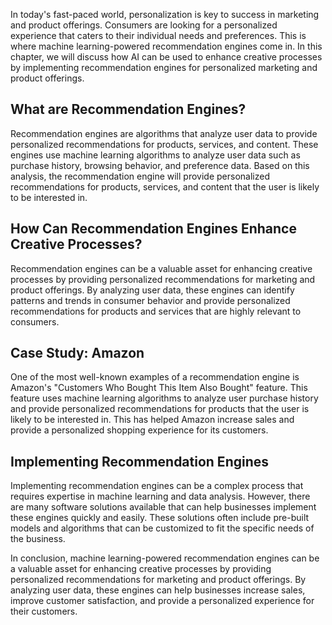 
In today's fast-paced world, personalization is key to success in marketing and product offerings. Consumers are looking for a personalized experience that caters to their individual needs and preferences. This is where machine learning-powered recommendation engines come in. In this chapter, we will discuss how AI can be used to enhance creative processes by implementing recommendation engines for personalized marketing and product offerings.

What are Recommendation Engines?
--------------------------------

Recommendation engines are algorithms that analyze user data to provide personalized recommendations for products, services, and content. These engines use machine learning algorithms to analyze user data such as purchase history, browsing behavior, and preference data. Based on this analysis, the recommendation engine will provide personalized recommendations for products, services, and content that the user is likely to be interested in.

How Can Recommendation Engines Enhance Creative Processes?
----------------------------------------------------------

Recommendation engines can be a valuable asset for enhancing creative processes by providing personalized recommendations for marketing and product offerings. By analyzing user data, these engines can identify patterns and trends in consumer behavior and provide personalized recommendations for products and services that are highly relevant to consumers.

Case Study: Amazon
------------------

One of the most well-known examples of a recommendation engine is Amazon's "Customers Who Bought This Item Also Bought" feature. This feature uses machine learning algorithms to analyze user purchase history and provide personalized recommendations for products that the user is likely to be interested in. This has helped Amazon increase sales and provide a personalized shopping experience for its customers.

Implementing Recommendation Engines
-----------------------------------

Implementing recommendation engines can be a complex process that requires expertise in machine learning and data analysis. However, there are many software solutions available that can help businesses implement these engines quickly and easily. These solutions often include pre-built models and algorithms that can be customized to fit the specific needs of the business.

In conclusion, machine learning-powered recommendation engines can be a valuable asset for enhancing creative processes by providing personalized recommendations for marketing and product offerings. By analyzing user data, these engines can help businesses increase sales, improve customer satisfaction, and provide a personalized experience for their customers.

